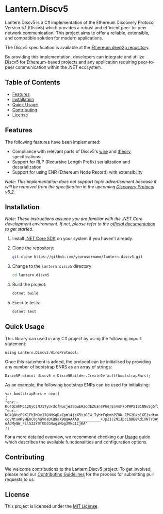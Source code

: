 # Lantern.Discv5 
Lantern.Discv5 is a C# implementation of the Ethereum Discovery Protocol Version 5.1 (Discv5) which provides a robust and efficient peer-to-peer network communication. This project aims to offer a reliable, extensible, and compatible solution for modern applications.

The Discv5 specification is available at the [Ethereum devp2p repository](https://github.com/ethereum/devp2p/blob/master/discv5/discv5.md).

By providing this implementation, developers can integrate and utilize Discv5 for Ethereum-based projects and any application requiring peer-to-peer communication within the .NET ecosystem.

## Table of Contents

- [Features](#features)
- [Installation](#installation)
- [Quick Usage](#quick-usage)
- [Contributing](#contributing)
- [License](#license)

## Features
The following features have been implemented:
- Compliance with relevant parts of Discv5's [wire](https://github.com/ethereum/devp2p/blob/master/discv5/discv5-wire.md) and [theory](https://github.com/ethereum/devp2p/blob/master/discv5/discv5-theory.md) specifications
- Support for RLP (Recursive Length Prefix) serialization and deserialization
- Support for using ENR (Ethereum Node Record) with extensibility

*Note: This implementation does not support topic advertisement because it will be removed from the specification in the upcoming [Discovery Protocol v5.2](https://github.com/ethereum/devp2p/issues/226).*

## Installation

*Note: These instructions assume you are familiar with the .NET Core development environment. If not, please refer to the [official documentation](https://docs.microsoft.com/en-us/dotnet/core/introduction) to get started.*

1. Install [.NET Core SDK](https://docs.microsoft.com/en-us/dotnet/core/install/) on your system if you haven't already.

2. Clone the repository:

   ```bash
   git clone https://github.com/yourusername/lantern.discv5.git
   ```

3. Change to the `lantern.discv5` directory:

   ```bash
   cd lantern.discv5
   ```

4. Build the project:

   ```bash
   dotnet build
   ```
5. Execute tests:
   ```bash
   dotnet test
   ```

## Quick Usage

This library can used in any C# project by using the following import statement: 
```
using Lantern.Discv5.WireProtocol;
```
Once this statement is added, the protocol can be initialised by providing any number of bootstrap ENRS as an array of strings:
```
Discv5Protocol discv5 = Discv5Builder.CreateDefault(bootstrapEnrs);
```
As an example, the following bootstrap ENRs can be used for initialising:
```
var bootstrapEnrs = new[]
{
"enr:-Ku4QImhMc1z8yCiNJ1TyUxdcfNucje3BGwEHzodEZUan8PherEo4sF7pPHPSIB1NNuSg5fZy7qFsjmUKs2ea1Whi0EBh2F0dG5ldHOIAAAAAAAAAACEZXRoMpD1pf1CAAAAAP__________gmlkgnY0gmlwhBLf22SJc2VjcDI1NmsxoQOVphkDqal4QzPMksc5wnpuC3gvSC8AfbFOnZY_On34wIN1ZHCCIyg",
"enr:-KG4QOtcP9X1FbIMOe17QNMKqDxCpm14jcX5tiOE4_TyMrFqbmhPZHK_ZPG2Gxb1GE2xdtodOfx9-cgvNtxnRyHEmC0ghGV0aDKQ9aX9QgAAAAD__________4JpZIJ2NIJpcIQDE8KdiXNlY3AyNTZrMaEDhpehBDbZjM_L9ek699Y7vhUJ-eAdMyQW_Fil522Y0fODdGNwgiMog3VkcIIjKA"
};
```

For a more detailed overview, we recommend checking our [Usage](USAGE.md) guide which describes the available functionalities and configuration options.

## Contributing

We welcome contributions to the Lantern.Discv5 project. To get involved, please read our [Contributing Guidelines](CONTRIBUTING.md) for the process for submitting pull requests to us.

## License
This project is licensed under the [MIT License](https://github.com/Pier-Two/Lantern.Discv5/blob/main/LICENSE).
